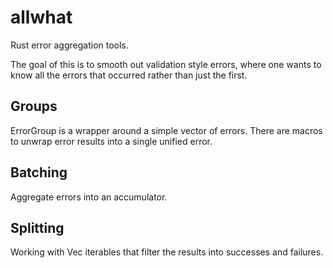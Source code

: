# allwhat

Rust error aggregation tools.

The goal of this is to smooth out validation style errors, where one wants to know all the errors
that occurred rather than just the first.

## Groups

ErrorGroup is a wrapper around a simple vector of errors. There are macros to unwrap error results
into a single unified error.

## Batching

Aggregate errors into an accumulator.

## Splitting

Working with Vec iterables that filter the results into successes and failures.
